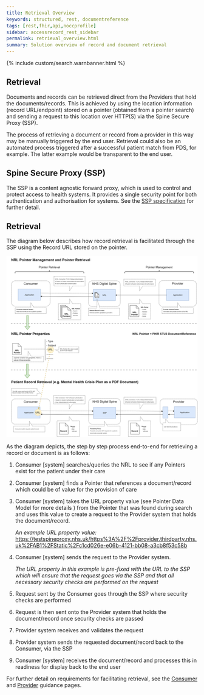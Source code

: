 ```yaml
---
title: Retrieval Overview
keywords: structured, rest, documentreference
tags: [rest,fhir,api,noccprofile]
sidebar: accessrecord_rest_sidebar
permalink: retrieval_overview.html
summary: Solution overview of record and document retrieval
---
```


{% include custom/search.warnbanner.html %}


## Retrieval ##

Documents and records can be retrieved direct from the Providers  that hold the documents/records. This is achieved by using the location information (record URL/endpoint) stored on a pointer (obtained from a pointer search) and sending a request to this location over HTTP(S) via the Spine Secure Proxy (SSP). 

The process of retrieving a document or record from a provider in this way may be manually triggered by the end user. Retrieval could also be an automated process triggered after a successful patient match from PDS, for example.  The latter example would be transparent to the end user.  

## Spine Secure Proxy (SSP) ##

The SSP is a content agnostic forward proxy, which is used to control and protect access to health systems. It provides a single security point for both authentication and authorisation for systems. See the [SSP specification]( https://developer.nhs.uk/apis/spine-core/ssp_overview.html) for further detail. 

## Retrieval ##

The diagram below describes how record retrieval is facilitated through the SSP using the Record URL stored on the pointer. 


<img src="images/retrieval/retrieval_concept_diagram.png">

As the diagram depicts, the step by step process end-to-end for retrieving a record or document is as follows: 
1.	Consumer [system] searches/queries the NRL to see if any Pointers exist for the patient under their care
2.	Consumer [system] finds a Pointer that references a document/record which could be of value for the provision of care
3.	Consumer [system] takes the URL property value (see Pointer Data Model for more details )  from the Pointer that was found during search and uses this value to create a request to the Provider system that holds the document/record.
	
    *An example URL property value:* https://testspineproxy.nhs.uk/https%3A%2F%2Fprovider.thirdparty.nhs.uk%2FAB1%2FStatic%2Fc1cd026e-e06b-4121-bb08-a3cb8f53c58b 
4.	Consumer [system] sends the request to the Provider system.	

    *The URL property in this example is pre-fixed with the URL to the SSP which will ensure that the request goes via the SSP and that all necessary security checks are performed on the request*
5.	Request sent by the Consumer goes through the SSP where security checks are performed
6.	Request is then sent onto the Provider system that holds the document/record once security checks are passed
7.	Provider system receives and validates the request
8.	Provider system sends the requested document/record back to the Consumer, via the SSP
9.	Consumer [system] receives the document/record and processes this in readiness for display back to the end user


For further detail on requirements for facilitating retrieval, see the [Consumer](retrieval_consumer_guidance.html) and [Provider](retrieval_provider_guidance.html) guidance pages.
